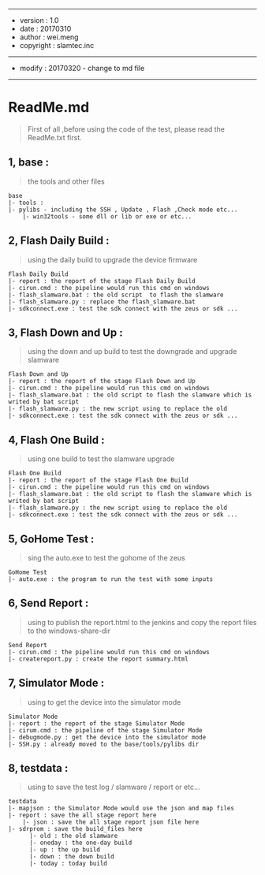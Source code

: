 *************************************
* version : 1.0
* date    : 20170310
* author  : wei.meng
* copyright : slamtec.inc
*************************************
* modify : 20170320 - change to md file

*************************************

# ReadMe.md

> First of all ,before using the code of the test, please read the ReadMe.txt first.

## 1, base :
   
>    the tools and other files

    base
    |- tools :
    |- pylibs - including the SSH , Update , Flash ,Check mode etc...
        |- win32tools - some dll or lib or exe or etc...

## 2, Flash Daily Build :

>    using the daily build to upgrade the device firmware
    
    Flash Daily Build
    |- report : the report of the stage Flash Daily Build
    |- cirun.cmd : the pipeline would run this cmd on windows
    |- flash_slamware.bat : the old script  to flash the slamware 
    |- flash_slamware.py : replace the flash_slamware.bat 
    |- sdkconnect.exe : test the sdk connect with the zeus or sdk ...
    
## 3, Flash Down and Up :
    
>    using the down and up build to test the downgrade and upgrade slamware

    Flash Down and Up
    |- report : the report of the stage Flash Down and Up
    |- cirun.cmd : the pipeline would run this cmd on windows
    |- flash_slamware.bat : the old script to flash the slamware which is writed by bat script
    |- flash_slamware.py : the new script using to replace the old 
    |- sdkconnect.exe : test the sdk connect with the zeus or sdk ...
    
## 4, Flash One Build :

>    using one build to test the slamware upgrade

    Flash One Build
    |- report : the report of the stage Flash One Build
    |- cirun.cmd : the pipeline would run this cmd on windows
    |- flash_slamware.bat : the old script to flash the slamware which is writed by bat script
    |- flash_slamware.py : the new script using to replace the old 
    |- sdkconnect.exe : test the sdk connect with the zeus or sdk ...

## 5, GoHome Test :

>   sing the auto.exe to test the gohome of the zeus

    GoHome Test
    |- auto.exe : the program to run the test with some inputs
    
## 6, Send Report :

>    using to publish the report.html to the jenkins and copy the report files to the windows-share-dir

    Send Report
    |- cirun.cmd : the pipeline would run this cmd on windows
    |- createreport.py : create the report summary.html 
   
## 7, Simulator Mode :

>    using to get the device into the simulator mode

    Simulator Mode
    |- report : the report of the stage Simulator Mode
    |- cirum.cmd : the pipeline of the stage Simulator Mode
    |- debugmode.py : get the device into the simulator mode
    |- SSH.py : already moved to the base/tools/pylibs dir
   
## 8, testdata :

>    using to save the test log / slamware / report or etc...

    testdata
    |- mapjson : the Simulator Mode would use the json and map files
    |- report : save the all stage report here
        |- json : save the all stage report json file here
    |- sdrprom : save the build_files here
          |- old : the old slamware
          |- oneday : the one-day build
          |- up : the up build
          |- down : the down build
          |- today : today build
    